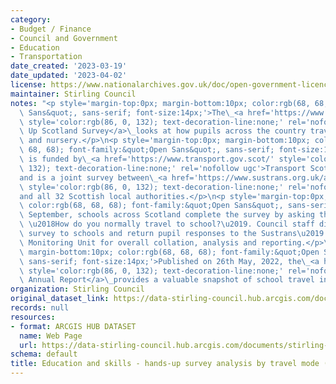 ```yaml
---
category:
- Budget / Finance
- Council and Government
- Education
- Transportation
date_created: '2023-03-19'
date_updated: '2023-04-02'
license: https://www.nationalarchives.gov.uk/doc/open-government-licence/version/3/
maintainer: Stirling Council
notes: "<p style='margin-top:0px; margin-bottom:10px; color:rgb(68, 68, 68); font-family:&quot;Open\
  \ Sans&quot;, sans-serif; font-size:14px;'>The\_<a href='https://www.sustrans.org.uk/our-blog/projects/uk-wide/scotland/hands-up-scotland-survey/'\
  \ style='color:rgb(86, 0, 132); text-decoration-line:none;' rel='nofollow ugc'>Hands\
  \ Up Scotland Survey</a>\_looks at how pupils across the country travel to school\
  \ and nursery.</p>\n<p style='margin-top:0px; margin-bottom:10px; color:rgb(68,\
  \ 68, 68); font-family:&quot;Open Sans&quot;, sans-serif; font-size:14px;'>The project\
  \ is funded by\_<a href='https://www.transport.gov.scot/' style='color:rgb(86, 0,\
  \ 132); text-decoration-line:none;' rel='nofollow ugc'>Transport Scotland</a>\_\
  and is a joint survey between\_<a href='https://www.sustrans.org.uk/about-us/our-work-in-scotland/'\
  \ style='color:rgb(86, 0, 132); text-decoration-line:none;' rel='nofollow ugc'>Sustrans</a>\_\
  and all 32 Scottish local authorities.</p>\n<p style='margin-top:0px; margin-bottom:10px;\
  \ color:rgb(68, 68, 68); font-family:&quot;Open Sans&quot;, sans-serif; font-size:14px;'>Each\
  \ September, schools across Scotland complete the survey by asking their pupils\
  \ \u2018How do you normally travel to school?\u2019. Council staff distribute the\
  \ survey to schools and return pupil responses to the Sustrans\u2019 Research and\
  \ Monitoring Unit for overall collation, analysis and reporting.</p>\n<p style='margin-top:0px;\
  \ margin-bottom:10px; color:rgb(68, 68, 68); font-family:&quot;Open Sans&quot;,\
  \ sans-serif; font-size:14px;'>Published on 26th May, 2022, the\_<a href='https://www.sustrans.org.uk/media/10590/hands-up-scotland-2021_national-results.xlsx'\
  \ style='color:rgb(86, 0, 132); text-decoration-line:none;' rel='nofollow ugc'>2021\
  \ Annual Report</a>\_provides a valuable snapshot of school travel in Scotland.</p>"
organization: Stirling Council
original_dataset_link: https://data-stirling-council.hub.arcgis.com/documents/stirling-council::education-and-skills-hands-up-survey-analysis-by-travel-mode-2020-1
records: null
resources:
- format: ARCGIS HUB DATASET
  name: Web Page
  url: https://data-stirling-council.hub.arcgis.com/documents/stirling-council::education-and-skills-hands-up-survey-analysis-by-travel-mode-2020-1
schema: default
title: Education and skills - hands-up survey analysis by travel mode (2020)
---
```

